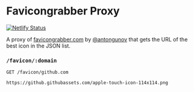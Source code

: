 # Favicongrabber Proxy
[![Netlify Status](https://api.netlify.com/api/v1/badges/7fc0e283-9fcd-400c-b88b-fd70f1570156/deploy-status)](https://app.netlify.com/sites/cozy-raindrop-d47d23/deploys)

A proxy of [favicongrabber.com](https://github.com/antongunov/favicongrabber.com) by [@antongunov](https://github.com/antongunov) that gets the URL of the best icon in the JSON list.

### `/favicon/:domain`

```HTTP
GET /favicon/github.com
```

```text
https://github.githubassets.com/apple-touch-icon-114x114.png
```
